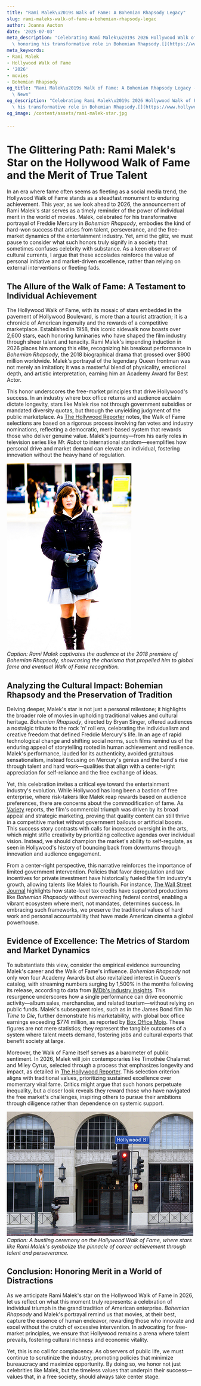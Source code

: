 ```yaml
---
title: "Rami Malek\u2019s Walk of Fame: A Bohemian Rhapsody Legacy"
slug: rami-maleks-walk-of-fame-a-bohemian-rhapsody-legac
author: Joanna Aucton
date: '2025-07-03'
meta_description: "Celebrating Rami Malek\u2019s 2026 Hollywood Walk of Fame star,\
  \ honoring his transformative role in Bohemian Rhapsody.[](https://www.hollywoodreporter.com/movies/movie-news/2026-hollywood-walk-of-fame-class-miley-cyrus-timothee-chalamet-1236305242/)"
meta_keywords:
- Rami Malek
- Hollywood Walk of Fame
- '2026'
- movies
- Bohemian Rhapsody
og_title: "Rami Malek\u2019s Walk of Fame: A Bohemian Rhapsody Legacy - Terra Firma\
  \ News"
og_description: "Celebrating Rami Malek\u2019s 2026 Hollywood Walk of Fame star, honoring\
  \ his transformative role in Bohemian Rhapsody.[](https://www.hollywoodreporter.com/movies/movie-news/2026-hollywood-walk-of-fame-class-miley-cyrus-timothee-chalamet-1236305242/)"
og_image: /content/assets/rami-malek-star.jpg

---
```

# The Glittering Path: Rami Malek's Star on the Hollywood Walk of Fame and the Merit of True Talent

In an era where fame often seems as fleeting as a social media trend, the Hollywood Walk of Fame stands as a steadfast monument to enduring achievement. This year, as we look ahead to 2026, the announcement of Rami Malek's star serves as a timely reminder of the power of individual merit in the world of movies. Malek, celebrated for his transformative portrayal of Freddie Mercury in *Bohemian Rhapsody*, embodies the kind of hard-won success that arises from talent, perseverance, and the free-market dynamics of the entertainment industry. Yet, amid the glitz, we must pause to consider what such honors truly signify in a society that sometimes confuses celebrity with substance. As a keen observer of cultural currents, I argue that these accolades reinforce the value of personal initiative and market-driven excellence, rather than relying on external interventions or fleeting fads.

## The Allure of the Walk of Fame: A Testament to Individual Achievement

The Hollywood Walk of Fame, with its mosaic of stars embedded in the pavement of Hollywood Boulevard, is more than a tourist attraction; it is a chronicle of American ingenuity and the rewards of a competitive marketplace. Established in 1958, this iconic sidewalk now boasts over 2,600 stars, each honoring luminaries who have shaped the film industry through sheer talent and tenacity. Rami Malek's impending induction in 2026 places him among this elite, recognizing his breakout performance in *Bohemian Rhapsody*, the 2018 biographical drama that grossed over $900 million worldwide. Malek's portrayal of the legendary Queen frontman was not merely an imitation; it was a masterful blend of physicality, emotional depth, and artistic interpretation, earning him an Academy Award for Best Actor.

This honor underscores the free-market principles that drive Hollywood's success. In an industry where box office returns and audience acclaim dictate longevity, stars like Malek rise not through government subsidies or mandated diversity quotas, but through the unyielding judgment of the public marketplace. As [The Hollywood Reporter](https://www.hollywoodreporter.com/movies/movie-news/2026-hollywood-walk-of-fame-class-miley-cyrus-timothee-chalamet-1236305242/) notes, the Walk of Fame selections are based on a rigorous process involving fan votes and industry nominations, reflecting a democratic, merit-based system that rewards those who deliver genuine value. Malek's journey—from his early roles in television series like *Mr. Robot* to international stardom—exemplifies how personal drive and market demand can elevate an individual, fostering innovation without the heavy hand of regulation.

![Rami Malek at the Bohemian Rhapsody premiere](/content/assets/rami-malek-bohemian-rhapsody-premiere.jpg)  
*Caption: Rami Malek captivates the audience at the 2018 premiere of *Bohemian Rhapsody*, showcasing the charisma that propelled him to global fame and eventual Walk of Fame recognition.*

## Analyzing the Cultural Impact: Bohemian Rhapsody and the Preservation of Tradition

Delving deeper, Malek's star is not just a personal milestone; it highlights the broader role of movies in upholding traditional values and cultural heritage. *Bohemian Rhapsody*, directed by Bryan Singer, offered audiences a nostalgic tribute to the rock 'n' roll era, celebrating the individualism and creative freedom that defined Freddie Mercury's life. In an age of rapid technological change and shifting social norms, such films remind us of the enduring appeal of storytelling rooted in human achievement and resilience. Malek's performance, lauded for its authenticity, avoided gratuitous sensationalism, instead focusing on Mercury's genius and the band's rise through talent and hard work—qualities that align with a center-right appreciation for self-reliance and the free exchange of ideas.

Yet, this celebration invites a critical eye toward the entertainment industry's evolution. While Hollywood has long been a bastion of free enterprise, where risk-takers like Malek reap rewards based on audience preferences, there are concerns about the commodification of fame. As [Variety](https://variety.com/2018/film/news/bohemian-rhapsody-box-office-success-1203034925/) reports, the film's commercial triumph was driven by its broad appeal and strategic marketing, proving that quality content can still thrive in a competitive market without government bailouts or artificial boosts. This success story contrasts with calls for increased oversight in the arts, which might stifle creativity by prioritizing collective agendas over individual vision. Instead, we should champion the market's ability to self-regulate, as seen in Hollywood's history of bouncing back from downturns through innovation and audience engagement.

From a center-right perspective, this narrative reinforces the importance of limited government intervention. Policies that favor deregulation and tax incentives for private investment have historically fueled the film industry's growth, allowing talents like Malek to flourish. For instance, [The Wall Street Journal](https://www.wsj.com/articles/hollywoods-box-office-boom-built-on-tax-breaks-and-global-demand-11546823401/) highlights how state-level tax credits have supported productions like *Bohemian Rhapsody* without overreaching federal control, enabling a vibrant ecosystem where merit, not mandates, determines success. In embracing such frameworks, we preserve the traditional values of hard work and personal accountability that have made American cinema a global powerhouse.

## Evidence of Excellence: The Metrics of Stardom and Market Dynamics

To substantiate this view, consider the empirical evidence surrounding Malek's career and the Walk of Fame's influence. *Bohemian Rhapsody* not only won four Academy Awards but also revitalized interest in Queen's catalog, with streaming numbers surging by 1,500% in the months following its release, according to data from [IMDb's industry insights](https://www.imdb.com/title/tt1727824/). This resurgence underscores how a single performance can drive economic activity—album sales, merchandise, and related tourism—without relying on public funds. Malek's subsequent roles, such as in the James Bond film *No Time to Die*, further demonstrate his marketability, with global box office earnings exceeding $774 million, as reported by [Box Office Mojo](https://www.boxofficemojo.com/title/tt2382320/). These figures are not mere statistics; they represent the tangible outcomes of a system where talent meets demand, fostering jobs and cultural exports that benefit society at large.

Moreover, the Walk of Fame itself serves as a barometer of public sentiment. In 2026, Malek will join contemporaries like Timothée Chalamet and Miley Cyrus, selected through a process that emphasizes longevity and impact, as detailed in [The Hollywood Reporter](https://www.hollywoodreporter.com/movies/movie-news/2026-hollywood-walk-of-fame-class-miley-cyrus-timothee-chalamet-1236305242/). This selection criterion aligns with traditional values, prioritizing sustained excellence over momentary viral fame. Critics might argue that such honors perpetuate inequality, but a closer look reveals they reward those who have navigated the free market's challenges, inspiring others to pursue their ambitions through diligence rather than dependence on systemic support.

![Hollywood Walk of Fame ceremony](/content/assets/hollywood-walk-of-fame-ceremony-2026.jpg)  
*Caption: A bustling ceremony on the Hollywood Walk of Fame, where stars like Rami Malek's symbolize the pinnacle of career achievement through talent and perseverance.*

## Conclusion: Honoring Merit in a World of Distractions

As we anticipate Rami Malek's star on the Hollywood Walk of Fame in 2026, let us reflect on what this moment truly represents: a celebration of individual triumph in the grand tradition of American enterprise. *Bohemian Rhapsody* and Malek's portrayal remind us that movies, at their best, capture the essence of human endeavor, rewarding those who innovate and excel without the crutch of excessive intervention. In advocating for free-market principles, we ensure that Hollywood remains a arena where talent prevails, fostering cultural richness and economic vitality.

Yet, this is no call for complacency. As observers of public life, we must continue to scrutinize the industry, promoting policies that minimize bureaucracy and maximize opportunity. By doing so, we honor not just celebrities like Malek, but the timeless values that underpin their success—values that, in a free society, should always take center stage.

